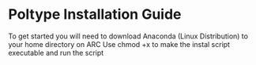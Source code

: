 # Poltype Installation Guide

To get started you will need to download Anaconda (Linux Distribution) to your home directory on ARC
Use chmod +x to make the instal script executable and run the script

